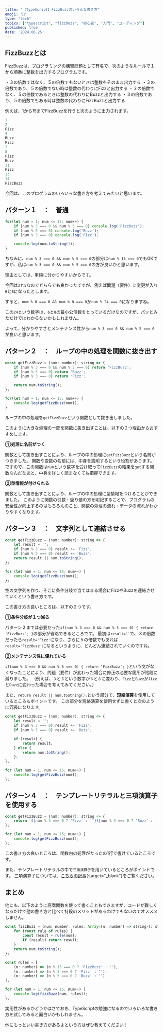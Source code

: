 ```yaml
---
title: "【TypeScript】FizzBuzzのいろんな書き方"
emoji: "🗼"
type: "tech"
topics: ["typescript", "fizzbuzz", "初心者", "入門", "コーディング"]
published: true
date: '2024.06.25'
---
```


## FizzBuzzとは

FizzBuzzは、プログラミングの練習問題として有名で、次のようなルールで１から順番に整数を出力するプログラムです。

・３の倍数ではなく、５の倍数でもないときは整数をそのまま出力する
・３の倍数であり、５の倍数でない時は整数の代わりにFizzと出力する
・３の倍数でなく、５の倍数であるときは整数の代わりにBuzzと出力する
・３の倍数であり、５の倍数でもある時は整数の代わりにFizzBuzzと出力する

例えば、1から15までFizzBuzzを行うと次のように出力されます。

```jsx
1
2
Fizz
4
Buzz
Fizz
7
8
Fizz
Buzz
11
Fizz
13
14
FizzBuzz
```

今回は、このプログラムのいろいろな書き方を考えてみたいと思います。

## パターン１　：　普通

```jsx
for(let num = 1; num <= 15; num++) {
    if (num % 3 === 0 && num % 5 === 0) console.log('FizzBuzz');
    if (num % 5 === 0) console.log('Buzz');
    if (num % 3 === 0) console.log('Fizz');

    console.log(num.toString());
}
```

ちなみに、`num % 3 === 0 && num % 5 === 0`の部分は`num % 15 === 0`でもOKですが、私は`num % 3 === 0 && num % 5 === 0`の方が良いかと思います。

理由としては、単純に分かりやすいからです。

今回は`3`と`5`なのでどちらでも良かったですが、例えば問題（要件）に変更が入り`6`と`8`になったとします。

すると、`num % 6 === 0 && num % 8 === 0`か`num % 24 === 0`になりますね。

この`24`という数字は、`6`と`8`の最小公倍数をとっているだけなのですが、パッとみただけではわからないかもしれません。

よって、分かりやすさとメンテナンス性から`num % 3 === 0 && num % 5 === 0`が良いと思います。

## パターン２　：　ループの中の処理を関数に抜き出す

```jsx
const getFizzBuzz = (num: number): string => {
    if (num % 3 === 0 && num % 5 === 0) return 'FizzBuzz';
    if (num % 5 === 0) return 'Buzz';
    if (num % 3 === 0) return 'Fizz';

    return num.toString();
};

for(let num = 1; num <= 15; num++) {
    console.log(getFizzBuzz(num));
}
```

ループの中の処理を`getFizzBuzz`という関数として抜き出しました。

このように大きな処理の一部を関数に抜き出すことは、以下の２つ理由からおすすめします。

**①処理に名前がつく**

関数として抜き出すことにより、ループの中の処理に`getFizzBuzz`という名前がつきました。
関数や変数の名前には、中身を説明するという役割があります。
ですので、この関数は`num`という数字を受け取って`FizzBuzz`の結果を`get`する関数なんだなあと、中身を詳しく読まなくても把握できます。

**②型情報が付けられる**

関数として抜き出すことにより、ループの中の処理に型情報をつけることができました。
このように関数の引数・返り値の方を明記することで、プログラムの安全性が向上するのはもちろんのこと、関数の処理の流れ・データの流れがわかりやすくなります。

## パターン３　：　文字列として連結させる

```jsx
const getFizzBuzz = (num: number): string => {
    let result = '';
    if (num % 3 === 0) result += 'Fizz';
    if (num % 5 === 0) result += 'Buzz';
    return result || num.toString();
};

for (let num = 1; num <= 15; num++) {
    console.log(getFizzBuzz(num));
};
```

空の文字列を作り、そこに条件分岐で当てはまる場合にFizzやBuzzを連結させていくという書き方です。

この書き方の良いところは、以下の２つです。

**①条件分岐が１つ減る**

パターン２までは必要だった`if(num % 3 === 0 && num % 5 === 0) { return 'FizzBuzz'; }`の部分が省略できるところです。
最初は`result=''`で、３の倍数だったら`result='Fizz'`になり、さらに５の倍数でもあれば`result='FizzBuzz'`になるというように、どんどん連結されていくのですね。

**②メンテナンス性に優れている**

`if(num % 3 === 0 && num % 5 === 0) { return 'FizzBuzz'; }`という文がなくなったことにより、問題（要件）が変わった場合に修正の必要な箇所が格段に減りました。
（例えば、`３`と`５`という数字が`６`と`８`に変わり、`Fizz`と`Buzz`が`Jizz`と`Duzz`に変わった場合を考えてみてください。）

また、`return result || num.toString();`という部分で、**短絡演算**を使用しているところもポイントです。
この部分を短絡演算を使用せずに書くと次のように冗長になります。

```jsx
const getFizzBuzz = (num: number): string => {
    let result = '';
    if (num % 3 === 0) result += 'Fizz';
    if (num % 5 === 0) result += 'Buzz';

    if (result) {
        return result;
    } else {
        return num.toString();
    };
};

for (let num = 1; num <= 15; num++) {
    console.log(getFizzBuzz(num));
};
```

## パターン４　：　テンプレートリテラルと三項演算子を使用する

```jsx
const getFizzBuzz = (num: number): string => {
    return `${num % 3 === 0 ? 'Fizz' : ''}${num % 5 === 0 ? 'Buzz' : ''}` || num.toString();
};

for (let num = 1; num <= 15; num++) {
    console.log(getFizzBuzz(num));
};
```

この書き方の良いところは、関数内の処理がたったの1行で書けているところです。

また、テンプレートリテラルの中で`三項演算子`を用いているところがポイントです。
三項演算子については、[こちらの記事](https://zenn.dev/ys37799665/articles/js-conditional-operator){:target="_blank"}をご覧ください。

## まとめ

他にも、以下のように高階関数を使って書くこともできますが、コードが難しくなるだけで他の書き方と比べて特段のメリットがあるわけでもないのでオススメしません。

```jsx
const fizzBuzz = (num: number, rules: Array<(n: number) => string>): string => {
    for (const rule of rules) {
        const result = rule(num);
        if (result) return result;
    }
    return num.toString();
};

const rules = [
    (n: number) => (n % 15 === 0 ? 'FizzBuzz' : ''),
    (n: number) => (n % 3 === 0 ? 'Fizz' : ''),
    (n: number) => (n % 5 === 0 ? 'Buzz' : '')
];

for (let num = 1; num <= 15; num++) {
    console.log(fizzBuzz(num, rules));
};
```

実用性があるかどうかはさておき、TypeScriptの勉強になるのでいろいろな書き方を試してみると面白いかもしれません。

他にもっといい書き方があるよという方はぜひ教えてください！